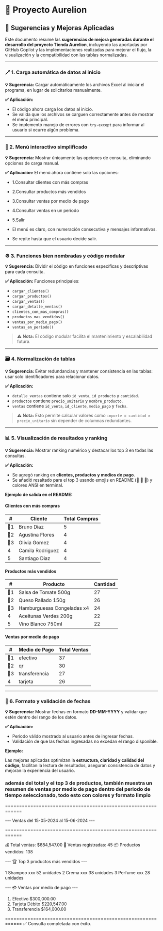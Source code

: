 # 🧠 Proyecto Aurelion

## 📝 Sugerencias y Mejoras Aplicadas

Este documento resume las **sugerencias de mejora generadas durante el desarrollo del proyecto Tienda Aurelion**, incluyendo las aportadas por GitHub Copilot y las implementaciones realizadas para mejorar el flujo, la visualización y la compatibilidad con las tablas normalizadas.

---

### 🪄 1. Carga automática de datos al inicio

**💡 Sugerencia:**
Cargar automáticamente los archivos Excel al iniciar el programa, en lugar de solicitarlos manualmente.

**✅ Aplicación:**

* El código ahora carga los datos al inicio.
* Se valida que los archivos se carguen correctamente antes de mostrar el menú principal.
* Se implementó manejo de errores con `try-except` para informar al usuario si ocurre algún problema.

---

### 🧭 2. Menú interactivo simplificado

**💡 Sugerencia:**
Mostrar únicamente las opciones de consulta, eliminando opciones de carga manual.

**✅ Aplicación:**
El menú ahora contiene solo las opciones:

* 1.Consultar clientes con más compras

* 2.Consultar productos más vendidos

* 3.Consultar ventas por medio de pago

* 4.Consultar ventas en un período

* 5.Salir

* El menú es claro, con numeración consecutiva y mensajes informativos.

* Se repite hasta que el usuario decide salir.

---

### ⚙️ 3. Funciones bien nombradas y código modular

**💡 Sugerencia:**
Dividir el código en funciones específicas y descriptivas para cada consulta.

**✅ Aplicación:**
Funciones principales:

* `cargar_clientes()`
* `cargar_productos()`
* `cargar_ventas()`
* `cargar_detalle_ventas()`
* `clientes_con_mas_compras()`
* `productos_mas_vendidos()`
* `ventas_por_medio_pago()`
* `ventas_en_periodo()`

> ⚠️ **Nota:** El código modular facilita el mantenimiento y escalabilidad futura.

---

### 🗃️ 4. Normalización de tablas

**💡 Sugerencia:**
Evitar redundancias y mantener consistencia en las tablas: usar solo identificadores para relacionar datos.

**✅ Aplicación:**

* `detalle_ventas` contiene solo `id_venta`, `id_producto` y `cantidad`.
* `productos` contiene `precio_unitario` y `nombre_producto`.
* `ventas` contiene `id_venta`, `id_cliente`, `medio_pago` y `fecha`.

> ⚠️ **Nota:** Esto permite calcular valores como `importe = cantidad × precio_unitario` sin depender de columnas redundantes.

---

### 📊 5. Visualización de resultados y ranking

**💡 Sugerencia:**
Mostrar ranking numérico y destacar los top 3 en todas las consultas.

**✅ Aplicación:**

* Se agregó ranking en **clientes, productos y medios de pago**.
* Se añadió resaltado para el top 3 usando emojis en README (🥇 🥈 🥉) y colores ANSI en terminal.

**Ejemplo de salida en el README:**

#### Clientes con más compras

| #   | Cliente          | Total Compras  |
| --- | ---------------- | -------------  |
| 🥇1 | Bruno Diaz       | 5             |
| 🥈2 | Agustina Flores  | 4             |
| 🥉3 | Olivia Gomez     | 4             |
| 4   | Camila Rodriguez | 4              |
| 5   | Santiago Diaz    | 4              |

#### Productos más vendidos

| #   | Producto                   | Cantidad |
| --- | -------------------------- | -------- |
| 🥇1 | Salsa de Tomate 500g       | 27       |
| 🥈2 | Queso Rallado 150g         | 26       |
| 🥉3 | Hamburguesas Congeladas x4 | 24       |
| 4   | Aceitunas Verdes 200g      | 22       |
| 5   | Vino Blanco 750ml          | 22       |

#### Ventas por medio de pago

| #   | Medio de Pago | Total Ventas |
| --- | ------------- | ------------ |
| 🥇1 | efectivo      | 37           |
| 🥈2 | qr            | 30           |
| 🥉3 | transferencia | 27           |
| 4   | tarjeta       | 26           |

---

### 📅 6. Formato y validación de fechas

**💡 Sugerencia:**
Mostrar fechas en formato **DD-MM-YYYY** y validar que estén dentro del rango de los datos.

**✅ Aplicación:**

* Periodo válido mostrado al usuario antes de ingresar fechas.
* Validación de que las fechas ingresadas no excedan el rango disponible.

**Ejemplo:**

Las mejoras aplicadas optimizan la **estructura, claridad y calidad del código**, facilitan la lectura de resultados, aseguran consistencia de datos y mejoran la experiencia del usuario.

### además del total y el top 3 de productos, también muestra un resumen de ventas por medio de pago dentro del periodo de tiempo seleccionado, todo esto con colores y formato limpio

============================================================

--- Ventas del 15-05-2024 al 15-06-2024 ---

============================================================

💰 Total ventas: $684,547.00
🧾 Ventas registradas: 45
📦 Productos vendidos: 138

--- 🏆 Top 3 productos más vendidos ---

1 Shampoo xxx               52 unidades
2 Crema xxx                    38 unidades
3 Perfume xxx                  28 unidades

--- 💳 Ventas por medio de pago ---

1. Efectivo             $300,000.00
2. Tarjeta Débito       $220,547.00
3. Transferencia        $164,000.00

============================================================
✅ Consulta completada con éxito.
